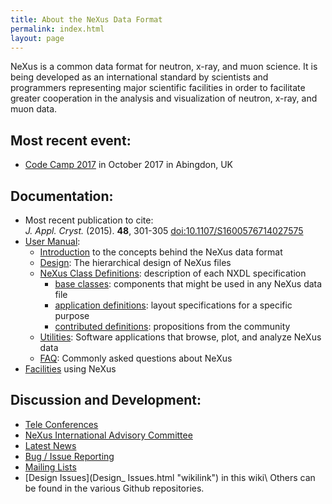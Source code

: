 ```yaml
---
title: About the NeXus Data Format
permalink: index.html
layout: page
---
```


NeXus is a common data format for neutron, x-ray, and muon science. It
is being developed as an international standard by scientists and
programmers representing major scientific facilities in order to
facilitate greater cooperation in the analysis and visualization of
neutron, x-ray, and muon data.

## Most recent event:
* [Code Camp 2017](Code_Camp_2017.html) in October 2017 in Abingdon, UK

## Documentation:  
* Most recent publication to cite:  
   *J. Appl. Cryst.* (2015). **48**, 301-305 [doi:10.1107/S1600576714027575](https://doi.org/10.1107/S1600576714027575)
* [User Manual](http://download.nexusformat.org/doc/html/user_manual.html):
  * [Introduction](http://download.nexusformat.org/doc/html/introduction.html) to the concepts behind the NeXus data format
  * [Design](http://download.nexusformat.org/doc/html/design.html): The hierarchical design of NeXus files
  * [NeXus Class Definitions](http://download.nexusformat.org/doc/html/classes/index.html): description of each NXDL specification
    * [base classes](http://download.nexusformat.org/doc/html/classes/base_classes/index.html): components that might be used in any NeXus data file
    * [application definitions](http://download.nexusformat.org/doc/html/classes/applications/index.html): layout specifications for a specific purpose
    * [contributed definitions](http://download.nexusformat.org/doc/html/classes/contributed_definitions/index.html): propositions from the community
  * [Utilities](http://download.nexusformat.org/doc/html/utilities.html): Software applications that browse, plot, and analyze NeXus data
  * [FAQ](http://download.nexusformat.org/doc/html/faq.html): Commonly asked questions about NeXus
* [Facilities](Facilities.html "wikilink") using NeXus

## Discussion and Development:  
* [Tele Conferences](Teleconferences.html "wikilink") 
* [NeXus International Advisory Committee](NIAC.html "wikilink")
* [Latest News](Latest_News.html "wikilink")
* [Bug / Issue Reporting](IssueReporting.html "wikilink")
* [Mailing Lists](http://download.nexusformat.org/doc/html/mailinglist.html)
* [Design Issues](Design_ Issues.html "wikilink") in this wiki\\
    Others can be found in the various Github repositories.
